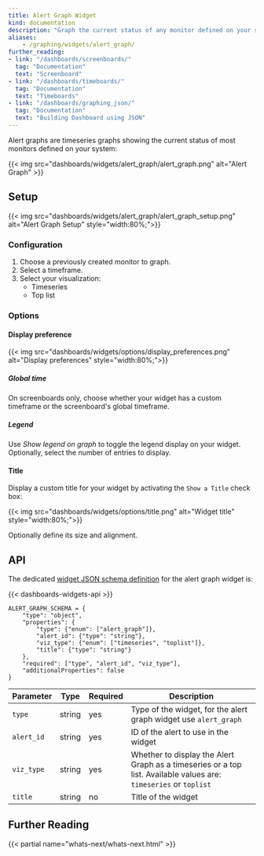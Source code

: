 ```yaml
---
title: Alert Graph Widget
kind: documentation
description: "Graph the current status of any monitor defined on your system."
aliases:
    - /graphing/widgets/alert_graph/
further_reading:
- link: "/dashboards/screenboards/"
  tag: "Documentation"
  text: "Screenboard"
- link: "/dashboards/timeboards/"
  tag: "Documentation"
  text: "Timeboards"
- link: "/dashboards/graphing_json/"
  tag: "Documentation"
  text: "Building Dashboard using JSON"
---
```


Alert graphs are timeseries graphs showing the current status of most monitors defined on your system:

{{< img src="dashboards/widgets/alert_graph/alert_graph.png" alt="Alert Graph" >}}

## Setup

{{< img src="dashboards/widgets/alert_graph/alert_graph_setup.png" alt="Alert Graph Setup"  style="width:80%;">}}

### Configuration

1. Choose a previously created monitor to graph.
2. Select a timeframe.
3. Select your visualization:
    * Timeseries
    * Top list

### Options

#### Display preference

{{< img src="dashboards/widgets/options/display_preferences.png" alt="Display preferences"  style="width:80%;">}}

##### Global time

On screenboards only, choose whether your widget has a custom timeframe or the screenboard's global timeframe.

##### Legend

Use *Show legend on graph* to toggle the legend display on your widget. Optionally, select the number of entries to display.

#### Title

Display a custom title for your widget by activating the `Show a Title` check box:

{{< img src="dashboards/widgets/options/title.png" alt="Widget title"  style="width:80%;">}}

Optionally define its size and alignment.

## API

The dedicated [widget JSON schema definition][1] for the alert graph widget is:

{{< dashboards-widgets-api >}}

```text
ALERT_GRAPH_SCHEMA = {
    "type": "object",
    "properties": {
        "type": {"enum": ["alert_graph"]},
        "alert_id": {"type": "string"},
        "viz_type": {"enum": ["timeseries", "toplist"]},
        "title": {"type": "string"}
    },
    "required": ["type", "alert_id", "viz_type"],
    "additionalProperties": false
}
```

| Parameter  | Type   | Required | Description                                                                                                       |
|------------|--------|----------|-------------------------------------------------------------------------------------------------------------------|
| `type`     | string | yes      | Type of the widget, for the alert graph widget use `alert_graph`                                                  |
| `alert_id` | string | yes      | ID of the alert to use in the widget                                                                              |
| `viz_type` | string | yes      | Whether to display the Alert Graph as a timeseries or a top list. Available values are: `timeseries` or `toplist` |
| `title`    | string | no       | Title of the widget                                                                                               |

## Further Reading

{{< partial name="whats-next/whats-next.html" >}}

[1]: /dashboards/graphing_json/widget_json/
